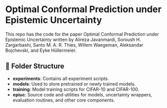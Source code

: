 # Optimal Conformal Prediction under Epistemic Uncertainty

This repo has the code for the paper Optimal Conformal Prediction under Epistemic Uncertainty written by Alireza Javanmardi, Soroush H. Zargarbashi, Santo M. A. R. Thies, Willem Waegeman, Aleksandar Bojchevski, and Eyke Hüllermeier. 


## 📁 Folder Structure

* **experiments**: Contains all experiment scripts.
* **models**: Used to store pretrained or newly trained models.
* **training**: Model training scripts for CIFAR-10 and CIFAR-100.
* **epiuc**: Source code and utilities for models, uncertainty wrappers, evaluation routines, and other core components.
